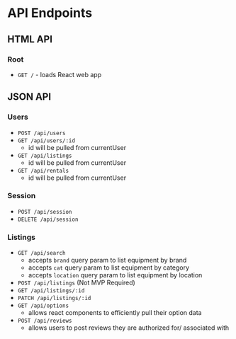 # API Endpoints

## HTML API

### Root

- `GET /` - loads React web app

## JSON API

### Users

- `POST /api/users`
- `GET /api/users/:id`
  - id will be pulled from currentUser
- `GET /api/listings`
  - id will be pulled from currentUser
- `GET /api/rentals`
  - id will be pulled from currentUser

### Session

- `POST /api/session`
- `DELETE /api/session`

### Listings

- `GET /api/search`
  - accepts `brand` query param to list equipment by brand
  - accepts `cat` query param to list equipment by category
  - accepts `location` query param to list equipment by location
- `POST /api/listings` (Not MVP Required)
- `GET /api/listings/:id`
- `PATCH /api/listings/:id`
- `GET /api/options`
  - allows react components to efficiently pull their option data
- `POST /api/reviews`
  - allows users to post reviews they are authorized for/ associated with
